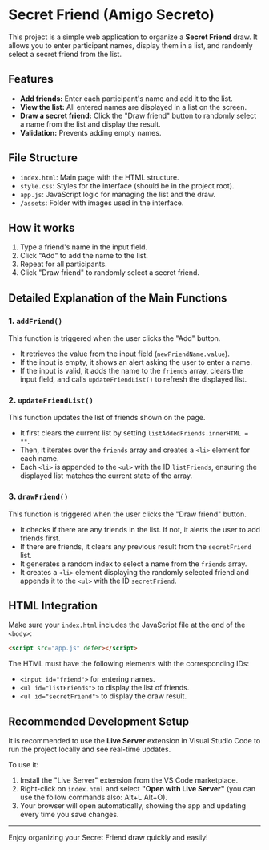# Secret Friend (Amigo Secreto)

This project is a simple web application to organize a **Secret Friend** draw. It allows you to enter participant names, display them in a list, and randomly select a secret friend from the list.

## Features

- **Add friends:** Enter each participant's name and add it to the list.
- **View the list:** All entered names are displayed in a list on the screen.
- **Draw a secret friend:** Click the "Draw friend" button to randomly select a name from the list and display the result.
- **Validation:** Prevents adding empty names.

## File Structure

- `index.html`: Main page with the HTML structure.
- `style.css`: Styles for the interface (should be in the project root).
- `app.js`: JavaScript logic for managing the list and the draw.
- `/assets`: Folder with images used in the interface.

## How it works

1. Type a friend's name in the input field.
2. Click "Add" to add the name to the list.
3. Repeat for all participants.
4. Click "Draw friend" to randomly select a secret friend.

## Detailed Explanation of the Main Functions

### 1. `addFriend()`

This function is triggered when the user clicks the "Add" button.  

- It retrieves the value from the input field (`newFriendName.value`).
- If the input is empty, it shows an alert asking the user to enter a name.
- If the input is valid, it adds the name to the `friends` array, clears the input field, and calls `updateFriendList()` to refresh the displayed list.

### 2. `updateFriendList()`

This function updates the list of friends shown on the page.

- It first clears the current list by setting `listAddedFriends.innerHTML = ""`.
- Then, it iterates over the `friends` array and creates a `<li>` element for each name.
- Each `<li>` is appended to the `<ul>` with the ID `listFriends`, ensuring the displayed list matches the current state of the array.

### 3. `drawFriend()`

This function is triggered when the user clicks the "Draw friend" button.

- It checks if there are any friends in the list. If not, it alerts the user to add friends first.
- If there are friends, it clears any previous result from the `secretFriend` list.
- It generates a random index to select a name from the `friends` array.
- It creates a `<li>` element displaying the randomly selected friend and appends it to the `<ul>` with the ID `secretFriend`.

## HTML Integration

Make sure your `index.html` includes the JavaScript file at the end of the `<body>`:

```html
<script src="app.js" defer></script>
```

The HTML must have the following elements with the corresponding IDs:

- `<input id="friend">` for entering names.
- `<ul id="listFriends">` to display the list of friends.
- `<ul id="secretFriend">` to display the draw result.

## Recommended Development Setup

It is recommended to use the **Live Server** extension in Visual Studio Code to run the project locally and see real-time updates.

To use it:

1. Install the "Live Server" extension from the VS Code marketplace.
2. Right-click on `index.html` and select **"Open with Live Server"** (you can use the follow commands also: Alt+L Alt+O).
3. Your browser will open automatically, showing the app and updating every time you save changes.

---

Enjoy organizing your Secret Friend draw quickly and easily!
